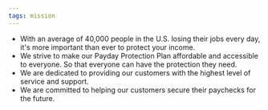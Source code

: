 ```yaml
---
tags: mission
---
```


- With an average of 40,000 people in the U.S. losing their jobs every day, it's more important than ever to protect your income.
- We strive to make our Payday Protection Plan affordable and accessible to everyone. So that everyone can have the protection they need.
- We are dedicated to providing our customers with the highest level of service and support.
- We are committed to helping our customers secure their paychecks for the future.
